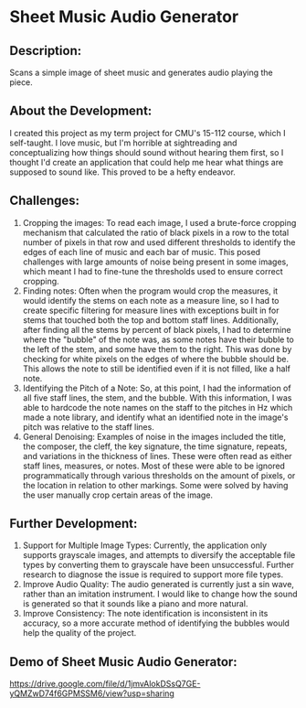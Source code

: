 # Sheet Music Audio Generator

## Description: 
Scans a simple image of sheet music and generates audio playing the piece.

## About the Development:
I created this project as my term project for CMU's 15-112 course, which I self-taught. I love music, but I'm horrible at sightreading and conceptualizing how things should sound without hearing them first, so I thought I'd create an application that could help me hear what things are supposed to sound like. This proved to be a hefty endeavor.

## Challenges:
1. Cropping the images: To read each image, I used a brute-force cropping mechanism that calculated the ratio of black pixels in a row to the total number of pixels in that row and used different thresholds to identify the edges of each line of music and each bar of music. This posed challenges with large amounts of noise being present in some images, which meant I had to fine-tune the thresholds used to ensure correct cropping.
2. Finding notes: Often when the program would crop the measures, it would identify the stems on each note as a measure line, so I had to create specific filtering for measure lines with exceptions built in for stems that touched both the top and bottom staff lines. Additionally, after finding all the stems by percent of black pixels, I had to determine where the "bubble" of the note was, as some notes have their bubble to the left of the stem, and some have them to the right. This was done by checking for white pixels on the edges of where the bubble should be. This allows the note to still be identified even if it is not filled, like a half note.
3. Identifying the Pitch of a Note: So, at this point, I had the information of all five staff lines, the stem, and the bubble. With this information, I was able to hardcode the note names on the staff to the pitches in Hz which made a note library, and identify what an identified note in the image's pitch was relative to the staff lines.
4. General Denoising: Examples of noise in the images included the title, the composer, the cleff, the key signature, the time signature, repeats, and variations in the thickness of lines. These were often read as either staff lines, measures, or notes. Most of these were able to be ignored programmatically through various thresholds on the amount of pixels, or the location in relation to other markings. Some were solved by having the user manually crop certain areas of the image.

## Further Development:
1. Support for Multiple Image Types: Currently, the application only supports grayscale images, and attempts to diversify the acceptable file types by converting them to grayscale have been unsuccessful. Further research to diagnose the issue is required to support more file types. 
2. Improve Audio Quality: The audio generated is currently just a sin wave, rather than an imitation instrument. I would like to change how the sound is generated so that it sounds like a piano and more natural. 
3. Improve Consistency: The note identification is inconsistent in its accuracy, so a more accurate method of identifying the bubbles would help the quality of the project.

## Demo of Sheet Music Audio Generator: 
https://drive.google.com/file/d/1jmvAlokDSsQ7GE-yQMZwD74f6GPMSSM6/view?usp=sharing
